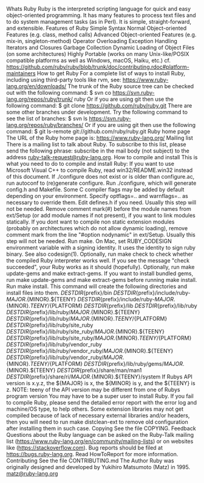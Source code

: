 Whats Ruby Ruby is the interpreted scripting language for quick and easy object-oriented programming. It has many features to process text files and to do system management tasks (as in Perl). It is simple, straight-forward, and extensible. Features of Ruby Simple Syntax Normal Object-oriented Features (e.g. class, method calls) Advanced Object-oriented Features (e.g. mix-in, singleton-method) Operator Overloading Exception Handling Iterators and Closures Garbage Collection Dynamic Loading of Object Files (on some architectures) Highly Portable (works on many Unix-like/POSIX compatible platforms as well as Windows, macOS, Haiku, etc.) cf. https://github.com/ruby/ruby/blob/trunk/doc/contributing.rdoc#platform-maintainers How to get Ruby For a complete list of ways to install Ruby, including using third-party tools like rvm, see: https://www.ruby-lang.org/en/downloads/ The trunk of the Ruby source tree can be checked out with the following command: $ svn co https://svn.ruby-lang.org/repos/ruby/trunk/ ruby Or if you are using git then use the following command: $ git clone https://github.com/ruby/ruby.git There are some other branches under development. Try the following command to see the list of branches: $ svn ls https://svn.ruby-lang.org/repos/ruby/branches/ Or if you are using git then use the following command: $ git ls-remote git://github.com/ruby/ruby.git Ruby home page The URL of the Ruby home page is: https://www.ruby-lang.org/ Mailing list There is a mailing list to talk about Ruby. To subscribe to this list, please send the following phrase: subscribe in the mail body (not subject) to the address ruby-talk-request@ruby-lang.org. How to compile and install This is what you need to do to compile and install Ruby: If you want to use Microsoft Visual C++ to compile Ruby, read win32/README.win32 instead of this document. If ./configure does not exist or is older than configure.ac, run autoconf to (re)generate configure. Run ./configure, which will generate config.h and Makefile. Some C compiler flags may be added by default depending on your environment. Specify optflags=.. and warnflags=.. as necessary to override them. Edit defines.h if you need. Usually this step will not be needed. Remove comment mark(#) before the module names from ext/Setup (or add module names if not present), if you want to link modules statically. If you dont want to compile non static extension modules (probably on architectures which do not allow dynamic loading), remove comment mark from the line "#option nodynamic" in ext/Setup. Usually this step will not be needed. Run make. On Mac, set RUBY_CODESIGN environment variable with a signing identity. It uses the identity to sign ruby binary. See also codesign(1). Optionally, run make check to check whether the compiled Ruby interpreter works well. If you see the message "check succeeded", your Ruby works as it should (hopefully). Optionally, run make update-gems and make extract-gems. If you want to install bundled gems, run make update-gems and make extract-gems before running make install. Run make install. This command will create the following directories and install files into them. ${DESTDIR}${prefix}/bin ${DESTDIR}${prefix}/include/ruby-${MAJOR}.${MINOR}.${TEENY} ${DESTDIR}${prefix}/include/ruby-${MAJOR}.${MINOR}.${TEENY}/${PLATFORM} ${DESTDIR}${prefix}/lib ${DESTDIR}${prefix}/lib/ruby ${DESTDIR}${prefix}/lib/ruby/${MAJOR}.${MINOR}.${TEENY} ${DESTDIR}${prefix}/lib/ruby/${MAJOR}.${MINOR}.${TEENY}/${PLATFORM} ${DESTDIR}${prefix}/lib/ruby/site_ruby ${DESTDIR}${prefix}/lib/ruby/site_ruby/${MAJOR}.${MINOR}.${TEENY} ${DESTDIR}${prefix}/lib/ruby/site_ruby/${MAJOR}.${MINOR}.${TEENY}/${PLATFORM} ${DESTDIR}${prefix}/lib/ruby/vendor_ruby ${DESTDIR}${prefix}/lib/ruby/vendor_ruby/${MAJOR}.${MINOR}.${TEENY} ${DESTDIR}${prefix}/lib/ruby/vendor_ruby/${MAJOR}.${MINOR}.${TEENY}/${PLATFORM} ${DESTDIR}${prefix}/lib/ruby/gems/${MAJOR}.${MINOR}.${TEENY} ${DESTDIR}${prefix}/share/man/man1 ${DESTDIR}${prefix}/share/ri/${MAJOR}.${MINOR}.${TEENY}/system If Rubys API version is x.y.z, the ${MAJOR} is x, the ${MINOR} is y, and the ${TEENY} is z. NOTE: teeny of the API version may be different from one of Rubys program version You may have to be a super user to install Ruby. If you fail to compile Ruby, please send the detailed error report with the error log and machine/OS type, to help others. Some extension libraries may not get compiled because of lack of necessary external libraries and/or headers, then you will need to run make distclean-ext to remove old configuration after installing them in such case. Copying See the file COPYING. Feedback Questions about the Ruby language can be asked on the Ruby-Talk mailing list (https://www.ruby-lang.org/en/community/mailing-lists) or on websites like (https://stackoverflow.com). Bug reports should be filed at https://bugs.ruby-lang.org. Read HowToReport for more information. Contributing See the file CONTRIBUTING.md The Author Ruby was originally designed and developed by Yukihiro Matsumoto (Matz) in 1995. matz@ruby-lang.org